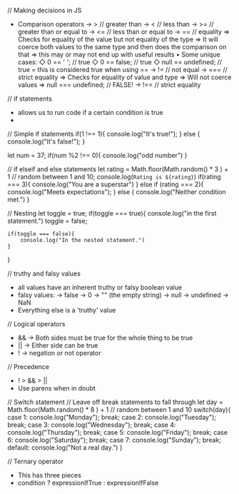// Making decisions in JS
- Comparison operators
   → >    // greater than
   → <    // less than
   → >=   // greater than or equal to
   → <=   // less than or equal to
   → ==   // equality
      ⇒ Checks for equality of the value but not equality of the type
      ⇒ It will coerce both values to the same type and then does the comparison on that
      ⇒ this may or may not end up with useful results
         • Some unique cases:
            ◇ 0 == ' '; // true
            ◇ 0 == false; // true
            ◇ null == undefined; // true = this is considered true when using ==
   → !=   // not equal
   → ===  // strict equality
      ⇒ Checks for equality of value and type
      ⇒ Will not coerce values
      ⇒ null === undefined; // FALSE!
   → !==  // strict equality

// if statements
- allows us to run code if a certain condition is true
- 
// Simple if statements
if(1 !== 1){
    console.log("It's true!");
} else {
    console.log("It's false!");
}

let num = 37;
if(num %2 !== 0){
    console.log("odd number")
} 

// if elseif and else statements
let rating  = Math.floor(Math.random() * 3 ) + 1 // random between 1 and 10;
console.log(`Rating is ${rating}`)
if(rating === 3){
    console.log("You are a superstar")
} else if (rating === 2){
    console.log("Meets expectations");
} else {
    console.log("Neither condition met.")
}

// Nesting
let toggle = true;
if(toggle === true){
    console.log("in the first statement.")
    toggle = false;

    if(toggle === false){
        console.log("In the nested statement.")
    }
}

// truthy and falsy values
- all values have an inherent truthy or falsy boolean value
- falsy values:
   → false
   → 0
   → "" (the empty string)
   → null
   → undefined
   → NaN
- Everything else is a 'truthy' value

// Logical operators
- &&
   → Both sides must be true for the whole thing to be true
- ||
   → Either side can be true
- !
   → negation or not operator

// Precedence
- ! > && > || 
- Use parens when in doubt

// Switch statement
// Leave off break statements to fall through
let day = Math.floor(Math.random() * 8 ) + 1 // random between 1 and 10
switch(day){
    case 1:
        console.log("Monday");
        break;
    case 2:
        console.log("Tuesday");
        break;
    case 3:
        console.log("Wednesday");
        break;
    case 4:
        console.log("Thursday");
        break;
    case 5:
        console.log("Friday");
        break;
    case 6:
        console.log("Saturday");
        break;
    case 7:
        console.log("Sunday");
        break;
    default:
        console.log("Not a real day.")
}

// Ternary operator
- This has three pieces
- condition ? expressionIfTrue : expressionIfFalse

 